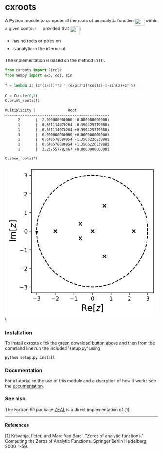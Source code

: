 # cxroots
A Python module to compute all the roots of an analytic function <img src="https://rawgit.com/RParini/cxroots/multiplicities/svgs/210d22201f1dd53994dc748e91210664.svg?invert_in_darkmode" align=middle width=30.970500000000005pt height=24.65759999999998pt/> within a given contour <img src="https://rawgit.com/RParini/cxroots/multiplicities/svgs/9b325b9e31e85137d1de765f43c0f8bc.svg?invert_in_darkmode" align=middle width=12.924780000000005pt height=22.46574pt/> provided that <img src="https://rawgit.com/RParini/cxroots/multiplicities/svgs/210d22201f1dd53994dc748e91210664.svg?invert_in_darkmode" align=middle width=30.970500000000005pt height=24.65759999999998pt/>:

* has no roots or poles on <img src="https://rawgit.com/RParini/cxroots/multiplicities/svgs/9b325b9e31e85137d1de765f43c0f8bc.svg?invert_in_darkmode" align=middle width=12.924780000000005pt height=22.46574pt/>
* is analytic in the interior of <img src="https://rawgit.com/RParini/cxroots/multiplicities/svgs/9b325b9e31e85137d1de765f43c0f8bc.svg?invert_in_darkmode" align=middle width=12.924780000000005pt height=22.46574pt/>

The implementation is based on the method in [1].


```python
from cxroots import Circle
from numpy import exp, cos, sin

f = lambda z: (z*(z+2))**2 * (exp(2*z)*cos(z)-1-sin(z)+z**5)

C = Circle(0,3)
C.print_roots(f)
```

```
Multiplicity |               Root
------------------------------------------------
      2       | -2.000000000000 -0.000000000000i
      1       | -0.651114070264 -0.390425719088i
      1       | -0.651114070264 +0.390425719088i
      3       |  0.000000000000 +0.000000000000i
      1       |  0.648578080954 -1.356622683988i
      1       |  0.648578080954 +1.356622683988i
      1       |  2.237557782467 +0.000000000000i
```




```python
C.show_roots(f)
```

![](figures/readme_input_figure2_1.png)\


### Installation
To install cxroots click the green download button above and then from the command line run the included 'setup.py' using
```bash
python setup.py install
```

### Documentation
For a tutorial on the use of this module and a discrption of how it works see the [documentation](https://rparini.github.io/cxroots/).

### See also
The Fortran 90 package [ZEAL](http://cpc.cs.qub.ac.uk/summaries/ADKW_v1_0.html) is a direct implementation of [1].

---

#### References
[1] Kravanja, Peter, and Marc Van Barel. "Zeros of analytic functions." Computing the Zeros of Analytic Functions. Springer Berlin Heidelberg, 2000. 1-59.
